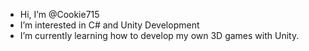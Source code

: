 - Hi, I’m @Cookie715
- I’m interested in C# and Unity Development
- I’m currently learning how to develop my own 3D games with Unity.

<!---
Cookie715/Cookie715 is a ✨ special ✨ repository because its `README.md` (this file) appears on your GitHub profile.
You can click the Preview link to take a look at your changes.
--->
